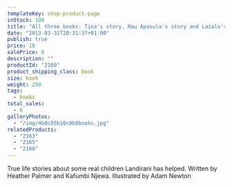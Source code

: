 ```yaml
---
templateKey: shop-product-page
inStock: 100
title: "All three books: Tina's story, Mau Apasula's story and Lazalo's story."
date: "2013-03-31T20:31:37+01:00"
publish: true
price: 18
salePrice: 0
description: ""
productId: "2160"
product_shipping_class: book
size: book
weight: 250
tags:
  - books
total_sales:
  - 0
galleryPhotos:
  - "/img/4b0c05b10c0b0books.jpg"
relatedProducts:
  - "2163"
  - "2165"
  - "2168"
---
```


True life stories about some real children Landirani has helped. Written by Heather Palmer and Kafumbi Njewa. Illustrated by Adam Newton
